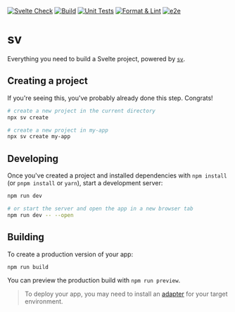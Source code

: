 [![Svelte Check](https://github.com/tsaxking/elevate.tv/actions/workflows/testing-svelte-check.yml/badge.svg)](https://github.com/tsaxking/elevate.tv/actions/workflows/testing-svelte-check.yml) [![Build](https://github.com/tsaxking/elevate.tv/actions/workflows/testing-build.yml/badge.svg)](https://github.com/tsaxking/elevate.tv/actions/workflows/testing-build.yml) [![Unit Tests](https://github.com/tsaxking/elevate.tv/actions/workflows/testing-unit.yml/badge.svg)](https://github.com/tsaxking/elevate.tv/actions/workflows/testing-unit.yml) [![Format & Lint](https://github.com/tsaxking/elevate.tv/actions/workflows/code-formatter.yml/badge.svg)](https://github.com/tsaxking/elevate.tv/actions/workflows/code-formatter.yml) [![e2e](https://github.com/tsaxking/elevate.tv/actions/workflows/testing-e2e.yml/badge.svg)](https://github.com/tsaxking/elevate.tv/actions/workflows/testing-e2e.yml)

# sv

Everything you need to build a Svelte project, powered by [`sv`](https://github.com/sveltejs/cli).

## Creating a project

If you're seeing this, you've probably already done this step. Congrats!

```bash
# create a new project in the current directory
npx sv create

# create a new project in my-app
npx sv create my-app
```

## Developing

Once you've created a project and installed dependencies with `npm install` (or `pnpm install` or `yarn`), start a development server:

```bash
npm run dev

# or start the server and open the app in a new browser tab
npm run dev -- --open
```

## Building

To create a production version of your app:

```bash
npm run build
```

You can preview the production build with `npm run preview`.

> To deploy your app, you may need to install an [adapter](https://svelte.dev/docs/kit/adapters) for your target environment.
